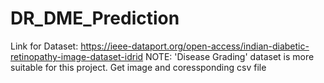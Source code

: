 # DR_DME_Prediction

Link for Dataset: https://ieee-dataport.org/open-access/indian-diabetic-retinopathy-image-dataset-idrid
NOTE: 'Disease Grading' dataset is more suitable for this project. Get image and coressponding csv file 
